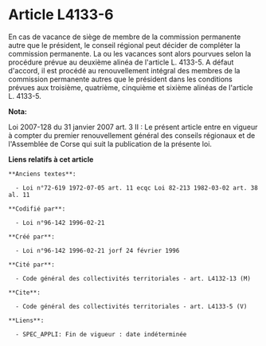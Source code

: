# Article L4133-6

En cas de vacance de siège de membre de la commission permanente autre que le président, le conseil régional peut décider de
compléter la commission permanente. La ou les vacances sont alors pourvues selon la procédure prévue au deuxième alinéa de
l'article L. 4133-5. A défaut d'accord, il est procédé au renouvellement intégral des membres de la commission permanente
autres que le président dans les conditions prévues aux troisième, quatrième, cinquième et sixième alinéas de l'article L.
4133-5.

**Nota:**

Loi 2007-128 du 31 janvier 2007 art. 3 II : Le présent article entre en vigueur à compter du premier renouvellement général
des conseils régionaux et de l'Assemblée de Corse qui suit la publication de la présente loi.

**Liens relatifs à cet article**

	**Anciens textes**:

	  - Loi n°72-619 1972-07-05 art. 11 ecqc Loi 82-213 1982-03-02 art. 38 al. 11

	**Codifié par**:

	  - Loi n°96-142 1996-02-21

	**Créé par**:

	  - Loi n°96-142 1996-02-21 jorf 24 février 1996

	**Cité par**:

	  - Code général des collectivités territoriales - art. L4132-13 (M)

	**Cite**:

	  - Code général des collectivités territoriales - art. L4133-5 (V)

	**Liens**:

	  - SPEC_APPLI: Fin de vigueur : date indéterminée
